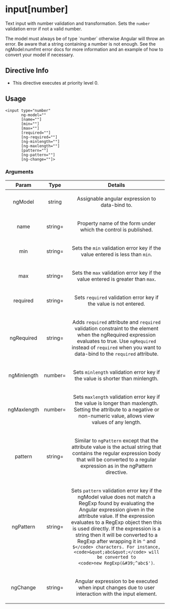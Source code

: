 



# input[number]








Text input with number validation and transformation. Sets the `number` validation
error if not a valid number.

<div class="alert alert-warning">
The model must always be of type `number` otherwise Angular will throw an error.
Be aware that a string containing a number is not enough. See the ngModel:numfmt
error docs for more information and an example of how to convert your model if necessary.
</div>








## Directive Info


* This directive executes at priority level 0.


## Usage
```
<input type="number"
       ng-model=""
       [name=""]
       [min=""]
       [max=""]
       [required=""]
       [ng-required=""]
       [ng-minlength=""]
       [ng-maxlength=""]
       [pattern=""]
       [ng-pattern=""]
       [ng-change=""]>
```


### Arguments

| Param | Type | Details |
| :--: | :--: | :--: |
| ngModel | string | <p>Assignable angular expression to data-bind to.</p>  |
| name | string= | <p>Property name of the form under which the control is published.</p>  |
| min | string= | <p>Sets the <code>min</code> validation error key if the value entered is less than <code>min</code>.</p>  |
| max | string= | <p>Sets the <code>max</code> validation error key if the value entered is greater than <code>max</code>.</p>  |
| required | string= | <p>Sets <code>required</code> validation error key if the value is not entered.</p>  |
| ngRequired | string= | <p>Adds <code>required</code> attribute and <code>required</code> validation constraint to the element when the ngRequired expression evaluates to true. Use <code>ngRequired</code> instead of <code>required</code> when you want to data-bind to the <code>required</code> attribute.</p>  |
| ngMinlength | number= | <p>Sets <code>minlength</code> validation error key if the value is shorter than minlength.</p>  |
| ngMaxlength | number= | <p>Sets <code>maxlength</code> validation error key if the value is longer than maxlength. Setting the attribute to a negative or non-numeric value, allows view values of any length.</p>  |
| pattern | string= | <p>Similar to <code>ngPattern</code> except that the attribute value is the actual string that contains the regular expression body that will be converted to a regular expression as in the ngPattern directive.</p>  |
| ngPattern | string= | <p>Sets <code>pattern</code> validation error key if the ngModel value does not match a RegExp found by evaluating the Angular expression given in the attribute value. If the expression evaluates to a RegExp object then this is used directly. If the expression is a string then it will be converted to a RegExp after wrapping it in <code>^</code> and <code>$</code> characters. For instance, <code>&quot;abc&quot;</code> will be converted to <code>new RegExp(&#39;^abc$&#39;)</code>.</p>  |
| ngChange | string= | <p>Angular expression to be executed when input changes due to user interaction with the input element.</p>  |




